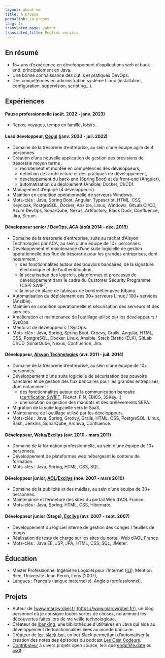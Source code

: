 ```yaml
---
layout: about-me
title: À propos
permalink: /a-propos
lang: fr
translated_page: /about
translated_title: English version
---
```


## En résumé

- 15+ ans d’expérience en développement d’applications web et back-end, principalement en Java.
- Une bonne connaissance des outils et pratiques DevOps.
- Des compétences en administration système Linux (installation, configuration, supervision,
  scripting…).

## Expériences

#### Pause professionnelle (août. 2022 - janv. 2023)

- Repos, voyages, temps en famille, loisirs…

#### Lead développeur, [Cegid](https://www.linkedin.com/company/cegid/) (janv. 2020 - juil. 2022)

- Domaine de la trésorerie d’entreprise, au sein d’une équipe agile de 4 personnes.
- Création d’une nouvelle application de gestion des prévisions de trésorerie moyen terme :
  - recrutement et montée en compétences des développeurs,
  - définition de l’architecture et des pratiques de développement,
  - développement du back-end (Spring Boot) et du front-end (Angular),
  - automatisation du déploiement (Ansible, Docker, CI/CD).
- Management d’équipe (4 développeurs).
- Maintien en condition opérationnelle de serveurs Windows.
- Mots-clés : Java, Spring Boot, Angular, Typescript, HTML, CSS, Keycloak, PostgreSQL, Docker,
  Ansible, Linux, Windows, GitLab CI/CD, Azure DevOps, SonarQube, Nexus, Artifactory, Black Duck,
  Confluence, Jira, Scrum.

#### Développeur senior / DevOps, [ACA](https://www.cegid.com/fr/presse/cegid-confirme-lacquisition-daca/) (août 2014 - déc. 2019)

- Domaine de la trésorerie d’entreprise, suite au rachat d’Alsyon Technologies par ACA, au sein
  d’une équipe de 10+ personnes.
- Développement et maintenance d’une suite logicielle de gestion opérationnelle des flux de
  trésorerie pour les grandes entreprises, dont notamment :
  - des fonctionnalités autour des pouvoirs bancaires, de la signature électronique et de
    l’authentification,
  - la sécurisation des logiciels, plateformes et processus de développement dans le cadre du
    Customer Security Programme (CSP) SWIFT,
  - la mise en place de tableaux de bord métier avec Kibana.
- Automatisation du déploiement des 30+ serveurs Linux / 100+ services (Ansible).
- Maintien en condition opérationnelle et sécurisation des serveurs et des services.
- Amélioration et maintenance de l’outillage utilisé par les développeurs / SysOps.
- Mentorat de développeurs / SysOps.
- Mots-clés : Java, Spring, Spring Boot, Groovy, Grails, Angular, HTML, CSS, PostgreSQL, Docker,
  Linux, Ansible, Stack Elastic (ELK), GitLab CI/CD, SonarQube, Nexus, Confluence, Jira.

#### Développeur, [Alsyon Technologies](https://www.cambonpartners.com/en/transactions/none-none-62) (avr. 2011 - juil. 2014)

- Domaine de la trésorerie d’entreprise, au sein d’une équipe de 10+ personnes.
- Développement d’une suite logicielle de sécurisation des pouvoirs bancaires et de gestion des flux
  bancaires pour les grandes entreprises, dont notamment :
  - des fonctionnalités autour de la communication bancaire ([certification SWIFT](https://www.swift.com/swift-resource/164791/download),
    FileAct, FIN, EBICS, 3SKey...),
  - une solution de gestion des mandats et des prélèvements SEPA.
- Migration de la suite logicielle vers le SaaS.
- Maintenance de l’outillage utilisé par les développeurs.
- Mots-clés : Java, Spring, Groovy, Grails, HTML, CSS, PostgreSQL, Linux, Bash, Jenkins, SonarQube,
  Archiva, Confluence.

#### Développeur, [Weka](https://www.linkedin.com/company/weka-france/)/[Excilys](https://www.linkedin.com/company/groupe-excilys/) (avr. 2010 - mars 2011)

- Domaine de la formation professionnelle, au sein d’une équipe de 10+ personnes.
- Développement de plateformes web hébergeant le contenu de formation.
- Mots-clés : Java, Spring, HTML, CSS, SQL.

#### Développeur junior, [AOL](https://www.linkedin.com/company/aol/)/[Excilys](https://www.linkedin.com/company/groupe-excilys/) (nov. 2007 - mars 2010)

- Domaine de la publicité et des médias, au sein d’une équipe de 30+ personnes.
- Maintenance et fermeture des sites du portail Web d’AOL France.
- Mots-clés : Java, Spring, HTML, CSS, Hibernate.

#### Développeur junior (Stage), [Excilys](https://www.linkedin.com/company/groupe-excilys/) (avr. 2007 - sept. 2007)

- Développement du logiciel interne de gestion des congés / feuilles de temps.
- Réalisation de tests de charge sur les sites du portail Web d’AOL France.
- Mots-clés : Java EE, JSP, JPA, HTML, CSS, SQL, JMeter.

## Éducation

- Master Professionnel Ingénierie Logiciel pour l’Internet
  ([ILI](https://www.cril.univ-artois.fr/master/ili/m2proili-home.html)), Mention Bien, Université
  Jean Perrin, Lens (2007),
- Langues : Français (langue maternelle), Anglais (professionnel).

## Projets

- Auteur de [www.marcwrobel.fr](https://www.marcwrobel.fr/), un blog personnel où je consigne toutes
  sortes de choses, notamment les découvertes faites lors de ma veille technologique.
- Créateur de [jbanking](https://github.com/marcwrobel/jbanking), une bibliothèque d’utilitaires
  en Java qui aide au développement de fonctionnalités liées au monde bancaire.
- Créateur de [lcc-slack-bot](https://github.com/lescastcodeurs/lcc-slack-bot), un
  bot Slack permettant d’automatiser la création des notes des épisodes du podcast
  [Les Cast Codeurs](https://lescastcodeurs.com/).
- [Contributeur](https://github.com/marcwrobel) à divers projets open source, tels
  que [endoflife.date](https://github.com/endoflife-date/endoflife.date) ou
  [asdf](https://github.com/asdf-community).
